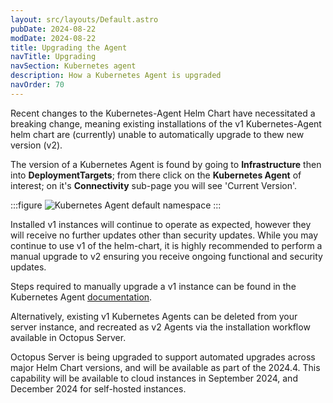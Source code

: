 ```yaml
---
layout: src/layouts/Default.astro
pubDate: 2024-08-22
modDate: 2024-08-22
title: Upgrading the Agent
navTitle: Upgrading
navSection: Kubernetes agent
description: How a Kubernetes Agent is upgraded
navOrder: 70
---
```


Recent changes to the Kubernetes-Agent Helm Chart have necessitated a breaking change, meaning existing installations
of the v1 Kubernetes-Agent helm chart are (currently) unable to automatically upgrade to thew new version (v2).

The version of a Kubernetes Agent is found by going to **Infrastructure** then into **DeploymentTargets**; from there click on the 
**Kubernetes Agent** of interest; on it's **Connectivity** sub-page you will see 'Current Version'.

:::figure
![Kubernetes Agent default namespace](/docs/infrastructure/deployment-targets/kubernetes/kubernetes-agent/kubernetes-agent-upgrade-version.png)
:::

Installed v1 instances will continue to operate as expected, however they will receive no further updates other than security updates. 
While you may continue to use v1 of the helm-chart, it is highly recommended to perform a manual upgrade to v2
ensuring you receive ongoing functional and security updates.

Steps required to manually upgrade a v1 instance can be found in the Kubernetes Agent [documentation](https://github.com/OctopusDeploy/helm-charts/blob/main/charts/kubernetes-agent/migrations.md).

Alternatively, existing v1 Kubernetes Agents can be deleted from your server instance, and recreated as v2 Agents via the installation workflow available in Octopus Server. 

Octopus Server is being upgraded to support automated upgrades across major Helm Chart versions, and will be available as part of the 2024.4.
This capability will be available to cloud instances in  September 2024, and December 2024 for self-hosted instances. 
